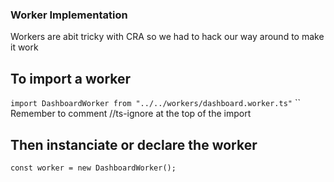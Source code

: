 ### Worker Implementation

Workers are abit tricky with CRA so we had to hack our way around to make it work

## To import a worker

`import DashboardWorker from "../../workers/dashboard.worker.ts"`
`` Remember to comment //ts-ignore at the top of the import

## Then instanciate or declare the worker

`const worker = new DashboardWorker();`
